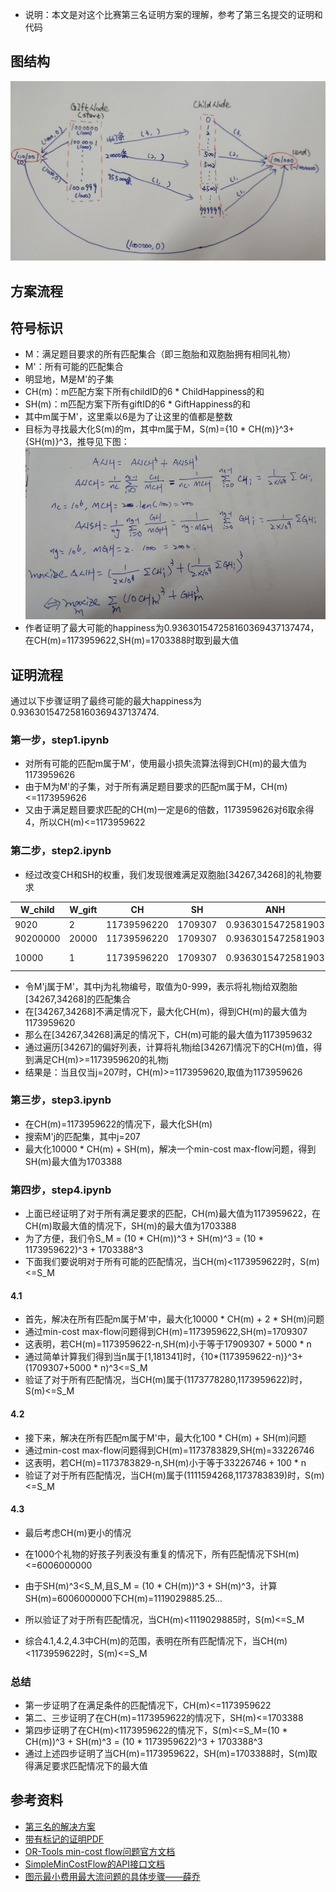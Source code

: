 - 说明：本文是对这个比赛第三名证明方案的理解，参考了第三名提交的证明和代码

## 图结构

![礼物配对问题的图结构](graph.jpg)

## 方案流程



## 符号标识

- M：满足题目要求的所有匹配集合（即三胞胎和双胞胎拥有相同礼物）
- M'：所有可能的匹配集合
- 明显地，M是M'的子集
- CH(m)：m匹配方案下所有childID的6 * ChildHappiness的和
- SH(m)：m匹配方案下所有giftID的6 * GiftHappiness的和
- 其中m属于M'，这里乘以6是为了让这里的值都是整数
- 目标为寻找最大化S(m)的m，其中m属于M，S(m)={10 * CH(m)}^3+{SH(m)}^3，推导见下图：
![image](proof.png)
- 作者证明了最大可能的happiness为0.936301547258160369437137474，在CH(m)=1173959622,SH(m)=1703388时取到最大值


## 证明流程

通过以下步骤证明了最终可能的最大happiness为0.936301547258160369437137474.

### 第一步，step1.ipynb

- 对所有可能的匹配m属于M'，使用最小损失流算法得到CH(m)的最大值为1173959626
- 由于M为M'的子集，对于所有满足题目要求的匹配m属于M，CH(m)<=1173959626
- 又由于满足题目要求匹配的CH(m)一定是6的倍数，1173959626对6取余得4，所以CH(m)<=1173959622

### 第二步，step2.ipynb

- 经过改变CH和SH的权重，我们发现很难满足双胞胎[34267,34268]的礼物要求

|W_child|W_gift|CH|SH|ANH|len(twins_differ)|len(triplets_differ)|len(well_assigned)|sum(Gifts_left)||
|-|-|-|-|-|-|-|-|-|-|
|9020|2|11739596220|1709307|0.9363015472581903|63|2|44869|958818||
|90200000|20000|11739596220|1709307|0.9363015472581903|11|2|44973|||
|10000|1|11739596220|1709307|0.9363015472581903|1|0|-|-|[34267,34268],[207,494]|

- 令M'j属于M'，其中j为礼物编号，取值为0-999，表示将礼物j给双胞胎[34267,34268]的匹配集合
- 在[34267,34268]不满足情况下，最大化CH(m)，得到CH(m)的最大值为1173959620
- 那么在[34267,34268]满足的情况下，CH(m)可能的最大值为1173959632
- 通过遍历[34267]的偏好列表，计算将礼物j给[34267]情况下的CH(m)值，得到满足CH(m)>=1173959620的礼物j
- 结果是：当且仅当j=207时，CH(m)>=1173959620,取值为1173959626

### 第三步，step3.ipynb

- 在CH(m)=1173959622的情况下，最大化SH(m)
- 搜索M'j的匹配集，其中j=207
- 最大化10000 * CH(m) + SH(m)，解决一个min-cost max-flow问题，得到SH(m)最大值为1703388

### 第四步，step4.ipynb

- 上面已经证明了对于所有满足要求的匹配，CH(m)最大值为1173959622，在CH(m)取最大值的情况下，SH(m)的最大值为1703388
- 为了方便，我们令S_M = (10 * CH(m))^3 + SH(m)^3 = (10 * 1173959622)^3 + 1703388^3
- 下面我们要说明对于所有可能的匹配情况，当CH(m)<1173959622时，S(m)<=S_M

#### 4.1

- 首先，解决在所有匹配m属于M'中，最大化10000 * CH(m) + 2 * SH(m)问题
- 通过min-cost max-flow问题得到CH(m)=1173959622,SH(m)=1709307
- 这表明，若CH(m)=1173959622-n,SH(m)小于等于17909307 + 5000 * n
- 通过简单计算我们得到当n属于[1,181341]时，{10*(1173959622-n)}^3+(1709307+5000 * n)^3<=S_M
- 验证了对于所有匹配情况，当CH(m)属于(1173778280,1173959622)时，S(m)<=S_M

#### 4.2

- 接下来，解决在所有匹配m属于M'中，最大化100 * CH(m) + SH(m)问题
- 通过min-cost max-flow问题得到CH(m)=1173783829,SH(m)=33226746
- 这表明，若CH(m)=1173783829-n,SH(m)小于等于33226746 + 100 * n
- 验证了对于所有匹配情况，当CH(m)属于(1111594268,1173783839)时，S(m)<=S_M

#### 4.3

- 最后考虑CH(m)更小的情况
- 在1000个礼物的好孩子列表没有重复的情况下，所有匹配情况下SH(m)<=6006000000
- 由于SH(m)^3<S_M,且S_M = (10 * CH(m))^3 + SH(m)^3，计算SH(m)=6006000000下CH(m)=1119029885.25...
- 所以验证了对于所有匹配情况，当CH(m)<1119029885时，S(m)<=S_M

- 综合4.1,4.2,4.3中CH(m)的范围，表明在所有匹配情况下，当CH(m)<1173959622时，S(m)<=S_M

### 总结

- 第一步证明了在满足条件的匹配情况下，CH(m)<=1173959622
- 第二、三步证明了在CH(m)=1173959622的情况下，SH(m)<=1703388
- 第四步证明了在CH(m)<1173959622的情况下，S(m)<=S_M=(10 * CH(m))^3 + SH(m)^3 = (10 * 1173959622)^3 + 1703388^3
- 通过上述四步证明了当CH(m)=1173959622，SH(m)=1703388时，S(m)取得满足要求匹配情况下的最大值

## 参考资料

- [第三名的解决方案](https://www.kaggle.com/c/santa-gift-matching/discussion/47374)
- [带有标记的证明PDF](proof.pdf)
- [OR-Tools min-cost flow问题官方文档](https://developers.google.com/optimization/flow/mincostflow)
- [SimpleMinCostFlow的API接口文档](https://developers.google.com/optimization/reference/graph/min_cost_flow/SimpleMinCostFlow/)
- [图示最小费用最大流问题的具体步骤——薛乔](http://dec3.jlu.edu.cn/webcourse/t000048/yun/ch7_05.htm)
